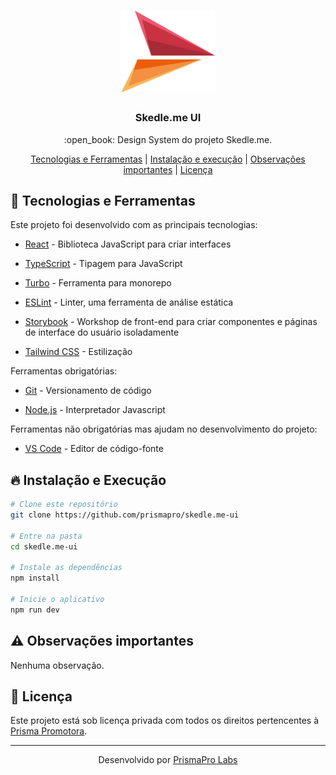 <h1 align="center">
    <img src="/.github/assets/logo.svg"
    width="150px"
    alt="Logo" />
</h1>

<h3 align="center">
  Skedle.me UI
</h3>

<p align="center">
  :open_book: Design System do projeto Skedle.me.
</p>

<p align="center">
  <a href="#wrench-tecnologias-e-ferramentas">Tecnologias e Ferramentas</a>   |   <a href="#fire-instalação-e-execução">Instalação e execução</a>   |   <a href="#warning-observações-importantes">Observações importantes</a>   |   <a href="#memo-licença">Licença</a>
</p>

## :wrench: Tecnologias e Ferramentas

Este projeto foi desenvolvido com as principais tecnologias:

- [React](https://github.com/facebook/react) - Biblioteca JavaScript para criar interfaces

- [TypeScript](https://www.typescriptlang.org) - Tipagem para JavaScript

- [Turbo](https://turbo.build) - Ferramenta para monorepo

- [ESLint](https://eslint.org) - Linter, uma ferramenta de análise estática

- [Storybook](https://storybook.js.org) - Workshop de front-end para criar componentes e páginas de interface do usuário isoladamente

- [Tailwind CSS](https://tailwindcss.com) - Estilização

Ferramentas obrigatórias:

- [Git](https://git-scm.com) - Versionamento de código

- [Node.js](https://nodejs.org) - Interpretador Javascript

Ferramentas não obrigatórias mas ajudam no desenvolvimento do projeto:

- [VS Code](https://code.visualstudio.com) - Editor de código-fonte

## :fire: Instalação e Execução

```sh
# Clone este repositório
git clone https://github.com/prismapro/skedle.me-ui

# Entre na pasta
cd skedle.me-ui

# Instale as dependências
npm install

# Inicie o aplicativo
npm run dev

```

## :warning: Observações importantes

Nenhuma observação.

## :memo: Licença

Este projeto está sob licença privada com todos os direitos pertencentes à [Prisma Promotora](https://prismapromotora.com.br/).

---

<p align="center">
Desenvolvido por <a href="https://github.com/prismapro">PrismaPro Labs</a>
</p>
